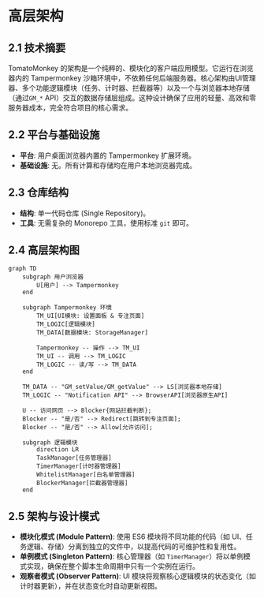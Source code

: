 # 高层架构

## 2.1 技术摘要

TomatoMonkey 的架构是一个纯粹的、模块化的客户端应用模型。它运行在浏览器内的 Tampermonkey 沙箱环境中，不依赖任何后端服务器。核心架构由UI管理器、多个功能逻辑模块（任务、计时器、拦截器等）以及一个与浏览器本地存储（通过`GM_*` API）交互的数据存储层组成。这种设计确保了应用的轻量、高效和零服务器成本，完全符合项目的核心需求。

## 2.2 平台与基础设施

  * **平台**: 用户桌面浏览器内置的 Tampermonkey 扩展环境。
  * **基础设施**: 无。所有计算和存储均在用户本地浏览器完成。

## 2.3 仓库结构

  * **结构**: 单一代码仓库 (Single Repository)。
  * **工具**: 无需复杂的 Monorepo 工具，使用标准 `git` 即可。

## 2.4 高层架构图

```mermaid
graph TD
    subgraph 用户浏览器
        U[用户] --> Tampermonkey
    end

    subgraph Tampermonkey 环境
        TM_UI[UI模块: 设置面板 & 专注页面]
        TM_LOGIC[逻辑模块]
        TM_DATA[数据模块: StorageManager]
        
        Tampermonkey -- 操作 --> TM_UI
        TM_UI -- 调用 --> TM_LOGIC
        TM_LOGIC -- 读/写 --> TM_DATA
    end

    TM_DATA -- "GM_setValue/GM_getValue" --> LS[浏览器本地存储]
    TM_LOGIC -- "Notification API" --> BrowserAPI[浏览器原生API]
    
    U -- 访问网页 --> Blocker{网站拦截判断};
    Blocker -- "是/否" --> Redirect[跳转到专注页面];
    Blocker -- "是/否" --> Allow[允许访问];

    subgraph 逻辑模块
        direction LR
        TaskManager[任务管理器]
        TimerManager[计时器管理器]
        WhitelistManager[白名单管理器]
        BlockerManager[拦截器管理器]
    end

```

## 2.5 架构与设计模式

  * **模块化模式 (Module Pattern)**: 使用 ES6 模块将不同功能的代码（如 UI、任务逻辑、存储）分离到独立的文件中，以提高代码的可维护性和复用性。
  * **单例模式 (Singleton Pattern)**: 核心管理器（如 `TimerManager`）将以单例模式实现，确保在整个脚本生命周期中只有一个实例在运行。
  * **观察者模式 (Observer Pattern)**: UI 模块将观察核心逻辑模块的状态变化（如计时器更新），并在状态变化时自动更新视图。